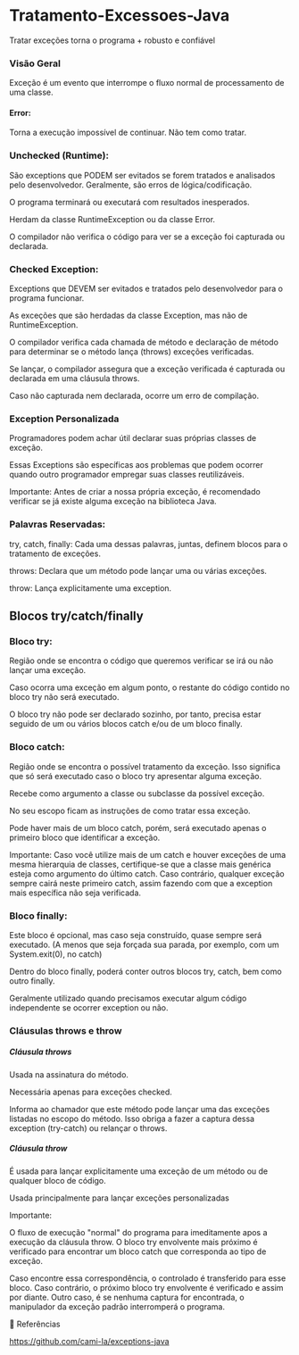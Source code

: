 # Tratamento-Excessoes-Java
Tratar exceções torna o programa + robusto e confiável

### Visão Geral

Exceção é um evento que interrompe o fluxo normal de processamento de uma classe.


#### Error:

Torna a execução impossível de continuar. Não tem como tratar.

### Unchecked (Runtime):

São exceptions que PODEM ser evitados se forem tratados e analisados pelo desenvolvedor. Geralmente, são erros de lógica/codificação.

O programa terminará ou executará com resultados inesperados.

Herdam da classe RuntimeException ou da classe Error.

O compilador não verifica o código para ver se a exceção foi capturada ou declarada.

### Checked Exception:

Exceptions que DEVEM ser evitados e tratados pelo desenvolvedor para o programa funcionar.

As exceções que são herdadas da classe Exception, mas não de RuntimeException.

O compilador verifica cada chamada de método e declaração de método para determinar se o método lança (throws) exceções verificadas.

Se lançar, o compilador assegura que a exceção verificada é capturada ou declarada em uma cláusula throws.

Caso não capturada nem declarada, ocorre um erro de compilação.

### Exception Personalizada

Programadores podem achar útil declarar suas próprias classes de exceção.

Essas Exceptions são específicas aos problemas que podem ocorrer quando outro programador empregar suas classes reutilizáveis.

Importante: Antes de criar a nossa própria exceção, é recomendado verificar se já existe alguma exceção na biblioteca Java.

### Palavras Reservadas:

try, catch, finally: Cada uma dessas palavras, juntas, definem blocos para o tratamento de exceções.

throws: Declara que um método pode lançar uma ou várias exceções.

throw: Lança explicitamente uma exception.

## Blocos try/catch/finally

### Bloco try:

Região onde se encontra o código que queremos verificar se irá ou não lançar uma exceção.

Caso ocorra uma exceção em algum ponto, o restante do código contido no bloco try não será executado.

O bloco try não pode ser declarado sozinho, por tanto, precisa estar seguido de um ou vários blocos catch e/ou de um bloco finally.

### Bloco catch:

Região onde se encontra o possível tratamento da exceção. Isso significa que só será executado caso o bloco try apresentar alguma exceção.

Recebe como argumento a classe ou subclasse da possível exceção.

No seu escopo ficam as instruções de como tratar essa exceção.

Pode haver mais de um bloco catch, porém, será executado apenas o primeiro bloco que identificar a exceção.

Importante: Caso você utilize mais de um catch e houver exceções de uma mesma hierarquia de classes, certifique-se que a classe mais genérica esteja como argumento do último catch. Caso contrário, qualquer exceção sempre cairá neste primeiro catch, assim fazendo com que a exception mais específica não seja verificada.


### Bloco finally:

Este bloco é opcional, mas caso seja construído, quase sempre será executado. (A menos que seja forçada sua parada, por exemplo, com um System.exit(0), no catch)

Dentro do bloco finally, poderá conter outros blocos try, catch, bem como outro finally.

Geralmente utilizado quando precisamos executar algum código independente se ocorrer exception ou não.

### Cláusulas throws e throw

##### Cláusula throws

Usada na assinatura do método.

Necessária apenas para exceções checked.

Informa ao chamador que este método pode lançar uma das exceções listadas no escopo do método. Isso obriga a fazer a captura dessa exception (try-catch) ou relançar o throws.

##### Cláusula throw

É usada para lançar explicitamente uma exceção de um método ou de qualquer bloco de código.

Usada principalmente para lançar exceções personalizadas

Importante:

O fluxo de execução "normal" do programa para imeditamente apos a execução da cláusula throw. O bloco try envolvente mais próximo é verificado para encontrar um bloco catch que corresponda ao tipo de exceção.

Caso encontre essa correspondência, o controlado é transferido para esse bloco. Caso contrário, o próximo bloco try envolvente é verificado e assim por diante.
Outro caso, é se nenhuma captura for encontrada, o manipulador da exceção padrão interromperá o programa.

🔗 Referências

https://github.com/cami-la/exceptions-java
